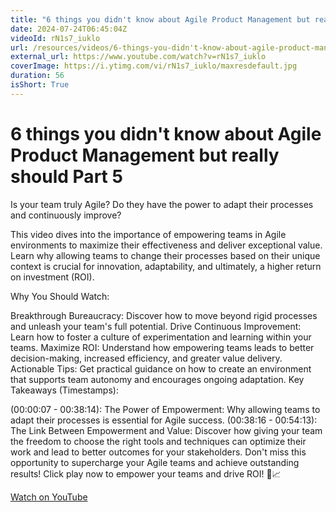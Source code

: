 ```yaml
---
title: "6 things you didn't know about Agile Product Management but really should Part 5"
date: 2024-07-24T06:45:04Z
videoId: rN1s7_iuklo
url: /resources/videos/6-things-you-didn't-know-about-agile-product-management-but-really-should-part-5
external_url: https://www.youtube.com/watch?v=rN1s7_iuklo
coverImage: https://i.ytimg.com/vi/rN1s7_iuklo/maxresdefault.jpg
duration: 56
isShort: True
---
```


# 6 things you didn't know about Agile Product Management but really should Part 5

Is your team truly Agile? Do they have the power to adapt their processes and continuously improve?

This video dives into the importance of empowering teams in Agile environments to maximize their effectiveness and deliver exceptional value. Learn why allowing teams to change their processes based on their unique context is crucial for innovation, adaptability, and ultimately, a higher return on investment (ROI).

Why You Should Watch:

Breakthrough Bureaucracy: Discover how to move beyond rigid processes and unleash your team's full potential.
Drive Continuous Improvement: Learn how to foster a culture of experimentation and learning within your teams.
Maximize ROI: Understand how empowering teams leads to better decision-making, increased efficiency, and greater value delivery.
Actionable Tips: Get practical guidance on how to create an environment that supports team autonomy and encourages ongoing adaptation.
Key Takeaways (Timestamps):

(00:00:07 - 00:38:14): The Power of Empowerment: Why allowing teams to adapt their processes is essential for Agile success.
(00:38:16 - 00:54:13): The Link Between Empowerment and Value: Discover how giving your team the freedom to choose the right tools and techniques can optimize their work and lead to better outcomes for your stakeholders.
Don't miss this opportunity to supercharge your Agile teams and achieve outstanding results! Click play now to empower your teams and drive ROI! 💼📈

[Watch on YouTube](https://www.youtube.com/watch?v=rN1s7_iuklo)
